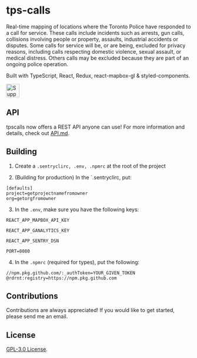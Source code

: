 # tps-calls

Real-time mapping of locations where the Toronto Police have responded to a call for service. These calls include incidents such as arrests, gun calls, collisions involving people or property, assaults, industrial accidents or disputes. Some calls for service will be, or are being, excluded for privacy reasons, including calls respecting domestic violence, sexual assault, or medical distress. Others calls may be excluded because they are part of an ongoing police operation.

Built with TypeScript, React, Redux, react-mapbox-gl & styled-components.

<a href='https://ko-fi.com/X8X1X9WW7' target='_blank'><img height='36' style='border:0px;height:36px;' src='https://storage.ko-fi.com/cdn/kofi2.png?v=3' border='0' alt='Support me on ko-fi.com' /></a>

## API

tpscalls now offers a REST API anyone can use! For more information and details, check out [API.md](https://github.com/rdrnt/tps-calls/API.md).

## Building

1. Create a `.sentryclirc, .env, .npmrc` at the root of the project

2. (Building for production) In the `.sentryclirc, put:

```plain
[defaults]
project=getprojectnamefromowner
org=getorgfromowner
```

3. In the `.env`, make sure you have the following keys:

```plain
REACT_APP_MAPBOX_API_KEY

REACT_APP_GANALYTICS_KEY

REACT_APP_SENTRY_DSN

PORT=8080
```

4. In the `.npmrc` (required for types), put the following:

```plain
//npm.pkg.github.com/:_authToken=YOUR_GIVEN_TOKEN
@rdrnt:registry=https://npm.pkg.github.com
```

## Contributions

Contributions are always appreciated! If you would like to get started, please send me an email.

## License

[GPL-3.0 License](https://www.gnu.org/licenses/gpl-3.0.en.html).
